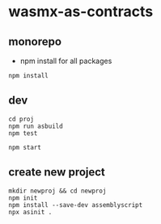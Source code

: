 # wasmx-as-contracts

## monorepo

* npm install for all packages
```
npm install
```

## dev

```
cd proj
npm run asbuild
npm test

npm start
```

## create new project

```
mkdir newproj && cd newproj
npm init
npm install --save-dev assemblyscript
npx asinit .
```
